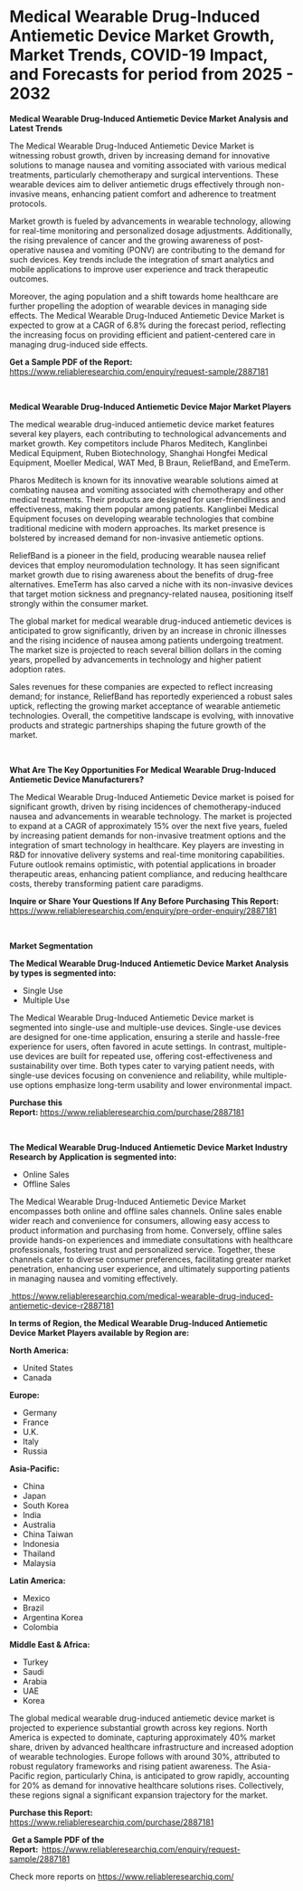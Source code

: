 <p><h1>Medical Wearable Drug-Induced Antiemetic Device Market Growth, Market Trends, COVID-19 Impact, and Forecasts for period from 2025 - 2032</h1></p><p><strong>Medical Wearable Drug-Induced Antiemetic Device Market Analysis and Latest Trends</strong></p>
<p><p>The Medical Wearable Drug-Induced Antiemetic Device Market is witnessing robust growth, driven by increasing demand for innovative solutions to manage nausea and vomiting associated with various medical treatments, particularly chemotherapy and surgical interventions. These wearable devices aim to deliver antiemetic drugs effectively through non-invasive means, enhancing patient comfort and adherence to treatment protocols. </p><p>Market growth is fueled by advancements in wearable technology, allowing for real-time monitoring and personalized dosage adjustments. Additionally, the rising prevalence of cancer and the growing awareness of post-operative nausea and vomiting (PONV) are contributing to the demand for such devices. Key trends include the integration of smart analytics and mobile applications to improve user experience and track therapeutic outcomes. </p><p>Moreover, the aging population and a shift towards home healthcare are further propelling the adoption of wearable devices in managing side effects. The Medical Wearable Drug-Induced Antiemetic Device Market is expected to grow at a CAGR of 6.8% during the forecast period, reflecting the increasing focus on providing efficient and patient-centered care in managing drug-induced side effects.</p></p>
<p><strong>Get a Sample PDF of the Report:&nbsp;</strong> <a href="https://www.reliableresearchiq.com/enquiry/request-sample/2887181?utm_campaign=2299&utm_medium=2&utm_source=Github&utm_content=ia&utm_term=14032025&utm_id=medical-wearable-drug-induced-antiemetic-device">https://www.reliableresearchiq.com/enquiry/request-sample/2887181</a></p>
<p>&nbsp;</p>
<p><strong>Medical Wearable Drug-Induced Antiemetic Device Major Market Players</strong></p>
<p><p>The medical wearable drug-induced antiemetic device market features several key players, each contributing to technological advancements and market growth. Key competitors include Pharos Meditech, Kanglinbei Medical Equipment, Ruben Biotechnology, Shanghai Hongfei Medical Equipment, Moeller Medical, WAT Med, B Braun, ReliefBand, and EmeTerm.</p><p>Pharos Meditech is known for its innovative wearable solutions aimed at combating nausea and vomiting associated with chemotherapy and other medical treatments. Their products are designed for user-friendliness and effectiveness, making them popular among patients. Kanglinbei Medical Equipment focuses on developing wearable technologies that combine traditional medicine with modern approaches. Its market presence is bolstered by increased demand for non-invasive antiemetic options.</p><p>ReliefBand is a pioneer in the field, producing wearable nausea relief devices that employ neuromodulation technology. It has seen significant market growth due to rising awareness about the benefits of drug-free alternatives. EmeTerm has also carved a niche with its non-invasive devices that target motion sickness and pregnancy-related nausea, positioning itself strongly within the consumer market.</p><p>The global market for medical wearable drug-induced antiemetic devices is anticipated to grow significantly, driven by an increase in chronic illnesses and the rising incidence of nausea among patients undergoing treatment. The market size is projected to reach several billion dollars in the coming years, propelled by advancements in technology and higher patient adoption rates.</p><p>Sales revenues for these companies are expected to reflect increasing demand; for instance, ReliefBand has reportedly experienced a robust sales uptick, reflecting the growing market acceptance of wearable antiemetic technologies. Overall, the competitive landscape is evolving, with innovative products and strategic partnerships shaping the future growth of the market.</p></p>
<p>&nbsp;</p>
<p><strong>What Are The Key Opportunities For Medical Wearable Drug-Induced Antiemetic Device Manufacturers?</strong></p>
<p><p>The Medical Wearable Drug-Induced Antiemetic Device market is poised for significant growth, driven by rising incidences of chemotherapy-induced nausea and advancements in wearable technology. The market is projected to expand at a CAGR of approximately 15% over the next five years, fueled by increasing patient demands for non-invasive treatment options and the integration of smart technology in healthcare. Key players are investing in R&D for innovative delivery systems and real-time monitoring capabilities. Future outlook remains optimistic, with potential applications in broader therapeutic areas, enhancing patient compliance, and reducing healthcare costs, thereby transforming patient care paradigms.</p></p>
<p><strong>Inquire or Share Your Questions If Any Before Purchasing This Report:</strong> <a href="https://www.reliableresearchiq.com/enquiry/pre-order-enquiry/2887181?utm_campaign=2299&utm_medium=2&utm_source=Github&utm_content=ia&utm_term=14032025&utm_id=medical-wearable-drug-induced-antiemetic-device">https://www.reliableresearchiq.com/enquiry/pre-order-enquiry/2887181</a></p>
<p>&nbsp;</p>
<p><strong>Market Segmentation</strong></p>
<p><strong>The Medical Wearable Drug-Induced Antiemetic Device Market Analysis by types is segmented into:</strong></p>
<p><ul><li>Single Use</li><li>Multiple Use</li></ul></p>
<p><p>The Medical Wearable Drug-Induced Antiemetic Device market is segmented into single-use and multiple-use devices. Single-use devices are designed for one-time application, ensuring a sterile and hassle-free experience for users, often favored in acute settings. In contrast, multiple-use devices are built for repeated use, offering cost-effectiveness and sustainability over time. Both types cater to varying patient needs, with single-use devices focusing on convenience and reliability, while multiple-use options emphasize long-term usability and lower environmental impact.</p></p>
<p><strong>Purchase this Report:&nbsp;</strong><a href="https://www.reliableresearchiq.com/purchase/2887181?utm_campaign=2299&utm_medium=2&utm_source=Github&utm_content=ia&utm_term=14032025&utm_id=medical-wearable-drug-induced-antiemetic-device">https://www.reliableresearchiq.com/purchase/2887181</a></p>
<p>&nbsp;</p>
<p><strong>The Medical Wearable Drug-Induced Antiemetic Device Market Industry Research by Application is segmented into:</strong></p>
<p><ul><li>Online Sales</li><li>Offline Sales</li></ul></p>
<p><p>The Medical Wearable Drug-Induced Antiemetic Device Market encompasses both online and offline sales channels. Online sales enable wider reach and convenience for consumers, allowing easy access to product information and purchasing from home. Conversely, offline sales provide hands-on experiences and immediate consultations with healthcare professionals, fostering trust and personalized service. Together, these channels cater to diverse consumer preferences, facilitating greater market penetration, enhancing user experience, and ultimately supporting patients in managing nausea and vomiting effectively.</p></p>
<p><a href="https://www.reliableresearchiq.com/medical-wearable-drug-induced-antiemetic-device-r2887181?utm_campaign=2299&utm_medium=2&utm_source=Github&utm_content=ia&utm_term=14032025&utm_id=medical-wearable-drug-induced-antiemetic-device">&nbsp;https://www.reliableresearchiq.com/medical-wearable-drug-induced-antiemetic-device-r2887181</a></p>
<p><strong>In terms of Region, the Medical Wearable Drug-Induced Antiemetic Device Market Players available by Region are:</strong></p>
<p>
    <p> <strong> North America: </strong>
        <ul>
            <li>United States</li>
            <li>Canada</li>
        </ul>
        </p> 
    <p> <strong> Europe: </strong>
        <ul>
            <li>Germany</li>
            <li>France</li>
            <li>U.K.</li>
            <li>Italy</li>
            <li>Russia</li>
        </ul>
        </p> 
    <p> <strong> Asia-Pacific: </strong>
        <ul>
            <li>China</li>
            <li>Japan</li>
            <li>South Korea</li>
            <li>India</li>
            <li>Australia</li>
            <li>China Taiwan</li>
            <li>Indonesia</li>
            <li>Thailand</li>
            <li>Malaysia</li>
        </ul>
        </p> 
    <p> <strong> Latin America: </strong>
        <ul>
            <li>Mexico</li>
            <li>Brazil</li>
            <li>Argentina Korea</li>
            <li>Colombia</li>
        </ul>
        </p> 
    <p> <strong> Middle East & Africa: </strong>
        <ul>
            <li>Turkey</li>
            <li>Saudi</li>
            <li>Arabia</li>
            <li>UAE</li>
            <li>Korea</li>
        </ul>
    </p>
    </p>
<p><p>The global medical wearable drug-induced antiemetic device market is projected to experience substantial growth across key regions. North America is expected to dominate, capturing approximately 40% market share, driven by advanced healthcare infrastructure and increased adoption of wearable technologies. Europe follows with around 30%, attributed to robust regulatory frameworks and rising patient awareness. The Asia-Pacific region, particularly China, is anticipated to grow rapidly, accounting for 20% as demand for innovative healthcare solutions rises. Collectively, these regions signal a significant expansion trajectory for the market.</p></p>
<p><strong>Purchase this Report: </strong><a href="https://www.reliableresearchiq.com/purchase/2887181?utm_campaign=2299&utm_medium=2&utm_source=Github&utm_content=ia&utm_term=14032025&utm_id=medical-wearable-drug-induced-antiemetic-device">https://www.reliableresearchiq.com/purchase/2887181</a></p>
<p>&nbsp;<strong>Get a Sample PDF of the Report:&nbsp;&nbsp;</strong><a href="https://www.reliableresearchiq.com/enquiry/request-sample/2887181?utm_campaign=2299&utm_medium=2&utm_source=Github&utm_content=ia&utm_term=14032025&utm_id=medical-wearable-drug-induced-antiemetic-device">https://www.reliableresearchiq.com/enquiry/request-sample/2887181</a></p>
<p><strong></strong></p>
<p>Check more reports on <a href="https://www.reliableresearchiq.com/?utm_campaign=2299&utm_medium=2&utm_source=Github&utm_content=ia&utm_term=14032025&utm_id=medical-wearable-drug-induced-antiemetic-device">https://www.reliableresearchiq.com/</a></p>